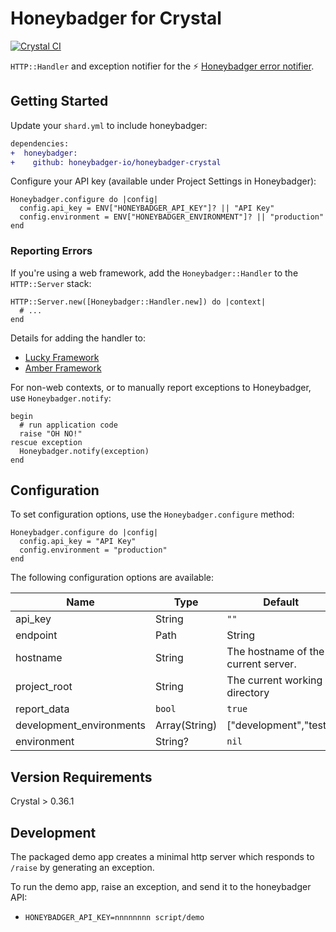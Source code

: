 # Honeybadger for Crystal
[![Crystal CI](https://github.com/honeybadger-io/honeybadger-crystal/actions/workflows/crystal.yml/badge.svg)](https://github.com/honeybadger-io/honeybadger-crystal/actions/workflows/crystal.yml)

`HTTP::Handler` and exception notifier for the :zap: [Honeybadger error notifier](https://www.honeybadger.io/).

## Getting Started

Update your `shard.yml` to include honeybadger:

```diff
dependencies:
+  honeybadger:
+    github: honeybadger-io/honeybadger-crystal
```

Configure your API key (available under Project Settings in Honeybadger):

```crystal
Honeybadger.configure do |config|
  config.api_key = ENV["HONEYBADGER_API_KEY"]? || "API Key"
  config.environment = ENV["HONEYBADGER_ENVIRONMENT"]? || "production"
end
```

### Reporting Errors

If you're using a web framework, add the `Honeybadger::Handler` to the `HTTP::Server` stack:

```crystal
HTTP::Server.new([Honeybadger::Handler.new]) do |context|
  # ...
end
```

Details for adding the handler to:

- [Lucky Framework](https://luckyframework.org/guides/http-and-routing/http-handlers)
- [Amber Framework](https://docs.amberframework.org/amber/guides/routing/pipelines#sharing-pipelines)

For non-web contexts, or to manually report exceptions to Honeybadger, use `Honeybadger.notify`:

```crystal
begin
  # run application code
  raise "OH NO!"
rescue exception
  Honeybadger.notify(exception)
end
```

## Configuration

To set configuration options, use the `Honeybadger.configure` method:

```crystal
Honeybadger.configure do |config|
  config.api_key = "API Key"
  config.environment = "production"
end
```

The following configuration options are available:

|  Name | Type | Default | Example |
| ----- | ---- | ------- | ------- |
| api_key | String | `""` | `"badgers"` |
| endpoint | Path|String | `"https://api.honeybadger.io"` | `"https://honeybadger.example.com/"` |
| hostname | String | The hostname of the current server. | `"badger"` |
| project_root | String | The current working directory | `"/path/to/project"` |
| report_data | `bool` | `true` | `false` |
| development_environments | Array(String) | ["development","test"] | |
| environment | String? | `nil` | `"production"` |

## Version Requirements

Crystal > 0.36.1

## Development

The packaged demo app creates a minimal http server which responds to `/raise` by generating an exception.

To run the demo app, raise an exception, and send it to the honeybadger API:

- `HONEYBADGER_API_KEY=nnnnnnnn script/demo`
